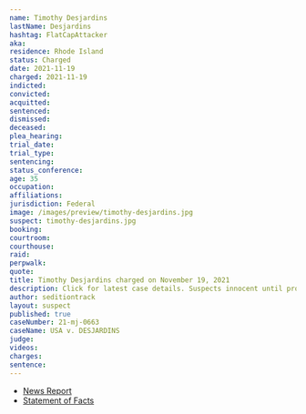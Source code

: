 ```yaml
---
name: Timothy Desjardins
lastName: Desjardins
hashtag: FlatCapAttacker
aka:
residence: Rhode Island
status: Charged
date: 2021-11-19
charged: 2021-11-19
indicted:
convicted:
acquitted:
sentenced:
dismissed:
deceased:
plea_hearing:
trial_date:
trial_type:
sentencing:
status_conference:
age: 35
occupation:
affiliations:
jurisdiction: Federal
image: /images/preview/timothy-desjardins.jpg
suspect: timothy-desjardins.jpg
booking:
courtroom:
courthouse:
raid:
perpwalk:
quote:
title: Timothy Desjardins charged on November 19, 2021
description: Click for latest case details. Suspects innocent until proven guilty.
author: seditiontrack
layout: suspect
published: true
caseNumber: 21-mj-0663
caseName: USA v. DESJARDINS
judge:
videos:
charges:
sentence:
---
```

- [News Report](https://www.wpri.com/target-12/providence-man-charged-with-participating-in-jan-6-riot-at-us-capitol/)
- [Statement of Facts](https://www.justice.gov/usao-dc/case-multi-defendant/file/1459011/download)
